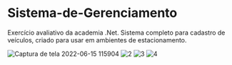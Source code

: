 # Sistema-de-Gerenciamento
Exercício avaliativo da academia .Net.
Sistema completo para cadastro de veículos, criado para usar em ambientes de estacionamento.


![Captura de tela 2022-06-15 115904](https://user-images.githubusercontent.com/96741532/173859935-4ed04602-885a-46f6-87e8-169ec937e4ea.png)
![2](https://user-images.githubusercontent.com/96741532/173859978-feeb1138-f8b9-4d93-933f-6a0c99dba792.png)
![3](https://user-images.githubusercontent.com/96741532/173859994-4db18a5e-71e9-45c1-9db6-d82be13475b8.png)
![4](https://user-images.githubusercontent.com/96741532/173860005-963e9741-e6fa-4bec-9122-e0eff370805b.png)
